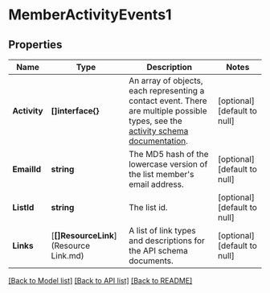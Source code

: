 # MemberActivityEvents1

## Properties
Name | Type | Description | Notes
------------ | ------------- | ------------- | -------------
**Activity** | **[]interface{}** | An array of objects, each representing a contact event. There are multiple possible types, see the [activity schema documentation](https://mailchimp.com/developer/marketing/docs/alternative-schemas/#activity-schemas). | [optional] [default to null]
**EmailId** | **string** | The MD5 hash of the lowercase version of the list member&#39;s email address. | [optional] [default to null]
**ListId** | **string** | The list id. | [optional] [default to null]
**Links** | [**[]ResourceLink**](Resource Link.md) | A list of link types and descriptions for the API schema documents. | [optional] [default to null]

[[Back to Model list]](../README.md#documentation-for-models) [[Back to API list]](../README.md#documentation-for-api-endpoints) [[Back to README]](../README.md)


